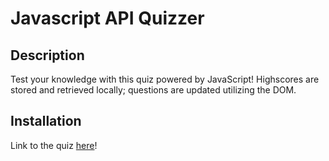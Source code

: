 # Javascript API Quizzer

## Description
Test your knowledge with this quiz powered by JavaScript! Highscores are stored and retrieved locally; questions are updated utilizing the DOM.

## Installation
Link to the quiz [here](https://ssnakeoil.github.io/javascript-quizzer/index.html)!
